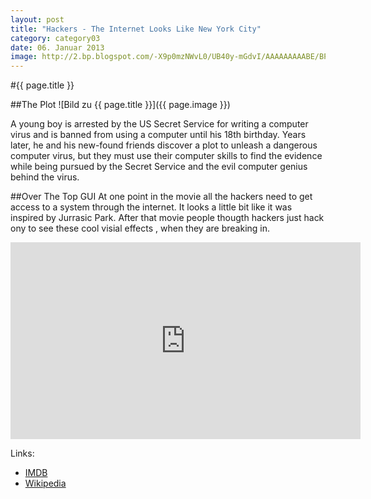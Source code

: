```yaml
---
layout: post
title: "Hackers - The Internet Looks Like New York City"
category: category03
date: 06. Januar 2013
image: http://2.bp.blogspot.com/-X9p0mzNWvL0/UB40y-mGdvI/AAAAAAAAABE/BP9gS7EN4Q4/s1600/hackers11.jpg
---
```


#{{ page.title }}

##The Plot
![Bild zu {{ page.title }}]({{ page.image }})

A young boy is arrested by the US Secret Service for writing a computer virus and is banned from using a computer until his 18th birthday. Years later, he and his new-found friends discover a plot to unleash a dangerous computer virus, but they must use their computer skills to find the evidence while being pursued by the Secret Service and the evil computer genius behind the virus.

##Over The Top GUI
At one point in the movie all the hackers need to get access to a system through the internet. It looks a little bit like it was inspired by Jurrasic Park. After that movie people thougth hackers just hack ony to see these cool visial effects , when they are breaking in. 

<iframe width="560" height="315" src="http://www.youtube.com/embed/PZHG3pi9EDA" frameborder="0" allowfullscreen></iframe>

Links:

+   [IMDB](http://www.imdb.com/title/tt0113243/)
+   [Wikipedia](http://en.wikipedia.org/wiki/Hackers_(film))
